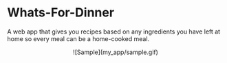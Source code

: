 # Whats-For-Dinner
A web app that gives you recipes based on any ingredients you have left at home so every meal can be a home-cooked meal.

<div align="center">
![Sample](my_app/sample.gif)
</div>
